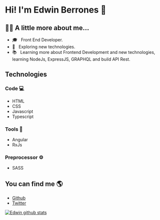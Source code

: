 # Hi! I'm Edwin Berrones 👋

##  🧑‍💻 A little more about me... 

  - 🎓 &nbsp; Front End Developer.
  - 🧠 &nbsp; Exploring new technologies.
  - 📚 &nbsp; Learning more about Frontend Development and new technologies, learning NodeJs, ExpressJS, GRAPHQL and build API Rest.

## Technologies 

### Code 💻
- HTML
- CSS
- Javascript
- Typescript

### Tools 🔧
- Angular
- RxJs

### Preprocessor ⚙️
- SASS
     
## You can find me 🌎
 - [Github](https://github.com/Berrones-Edwin)
 - [Twitter](https://twitter.com/eberrones_)
 
 [![Edwin github stats](https://github-readme-stats.vercel.app/api?username=Berrones-Edwin)](https://github.com/Berrones-Edwin/github-readme-stats)

